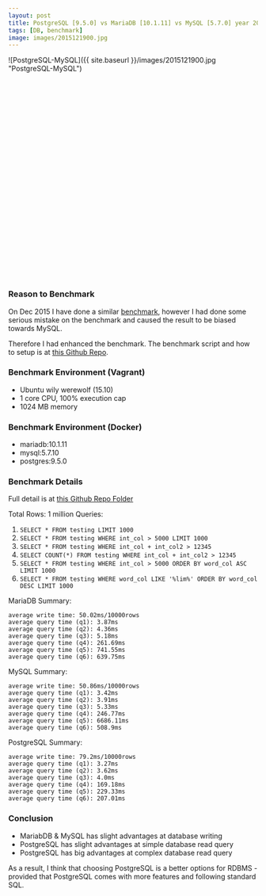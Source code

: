 ```yaml
---
layout: post
title: PostgreSQL [9.5.0] vs MariaDB [10.1.11] vs MySQL [5.7.0] year 2016
tags: [DB, benchmark]
image: images/2015121900.jpg
---
```


![PostgreSQL-MySQL]({{ site.baseurl }}/images/2015121900.jpg "PostgreSQL-MySQL")

<script src="http://ajax.googleapis.com/ajax/libs/jquery/1.8.2/jquery.min.js">
</script>
<script src="http://code.highcharts.com/highcharts.js">
</script>
<script src="http://code.highcharts.com/modules/exporting.js">
</script>

<div id="container" style="min-width: 600px; height: 400px; margin: 0 auto">
</div>

<script type="text/javascript">

$(function () {
    $('#container').highcharts({
        chart: {
            type: 'bar'
        },
        title: {
            text: 'PostgreSQL 9.5.0 vs MariaDB 10.1.11 vs MySQL 5.7.0'
        },
        subtitle: {
            text: 'Source: <a href="https://nghenglim.github.io">nghenglim.github.io</a>'
        },
        xAxis: {
            categories: ['Write (10000 rows)', 'Read (Select)', 'READ (WHERE)', 'READ (WHERE A+B>C)', 'READ (COUNT WHERE A+B>C)', 'READ (WHERE ORDER)', 'READ (%wildcard% + ORDER)'],
            title: {
                text: null
            }
        },
        yAxis: {
            min: 0,
            title: {
                text: 'Time Taken (millisecond)',
                align: 'high'
            },
            labels: {
                overflow: 'justify'
            }
        },
        tooltip: {
            valueSuffix: ' millisecond'
        },
        plotOptions: {
            bar: {
                dataLabels: {
                    enabled: true
                }
            }
        },
        legend: {
            layout: 'vertical',
            align: 'right',
            verticalAlign: 'top',
            x: 0,
            y: 90,
            floating: true,
            borderWidth: 1,
            backgroundColor: ((Highcharts.theme && Highcharts.theme.legendBackgroundColor) || '#FFFFFF'),
            shadow: true
        },
        credits: {
            enabled: false
        },
        series: [{
            name: 'MariaDB',
            data: [50.02, 3.87, 4.36, 5.18, 261.69, 741.55, 639.75]
        }, {
            name: 'MySQL',
            data: [50.86, 3.42, 3.91, 5.33, 246.77, 6686.11, 508.9]
        }, {
            name: 'PostgreSQL',
            data: [79.2, 3.27, 3.62, 4, 169.18, 229.33, 207.01]
        }]
    });
});

</script>

### Reason to Benchmark
On Dec 2015 I have done a similar [benchmark](http://nghenglim.github.io/PostgreSQL-vs-MariaDB(MySQL)-2015/), however I had done some serious mistake on the benchmark and caused the result to be biased towards MySQL.

Therefore I had enhanced the benchmark. The benchmark script and how to setup is at [this Github Repo](https://github.com/nghenglim/database_benchmark).

### Benchmark Environment (Vagrant)
- Ubuntu wily werewolf (15.10)
- 1 core CPU, 100% execution cap
- 1024 MB memory

### Benchmark Environment (Docker)
- mariadb:10.1.11
- mysql:5.7.10
- postgres:9.5.0

### Benchmark Details
Full detail is at [this Github Repo Folder](https://github.com/nghenglim/database_benchmark/tree/master/Mariadb10.1.11-MySQL5.7.10-Postgres9.5.0)

Total Rows: 1 million
Queries:

1. `SELECT * FROM testing LIMIT 1000`
2. `SELECT * FROM testing WHERE int_col > 5000 LIMIT 1000`
3. `SELECT * FROM testing WHERE int_col + int_col2 > 12345`
4. `SELECT COUNT(*) FROM testing WHERE int_col + int_col2 > 12345`
5. `SELECT * FROM testing WHERE int_col > 5000 ORDER BY word_col ASC LIMIT 1000`
6. `SELECT * FROM testing WHERE word_col LIKE '%lim%' ORDER BY word_col DESC LIMIT 1000`

MariaDB Summary:

```
average write time: 50.02ms/10000rows
average query time (q1): 3.87ms
average query time (q2): 4.36ms
average query time (q3): 5.18ms
average query time (q4): 261.69ms
average query time (q5): 741.55ms
average query time (q6): 639.75ms
```

MySQL Summary:

```
average write time: 50.86ms/10000rows
average query time (q1): 3.42ms
average query time (q2): 3.91ms
average query time (q3): 5.33ms
average query time (q4): 246.77ms
average query time (q5): 6686.11ms
average query time (q6): 508.9ms
```

PostgreSQL Summary:

```
average write time: 79.2ms/10000rows
average query time (q1): 3.27ms
average query time (q2): 3.62ms
average query time (q3): 4.0ms
average query time (q4): 169.18ms
average query time (q5): 229.33ms
average query time (q6): 207.01ms
```

### Conclusion
- MariabDB & MySQL has slight advantages at database writing
- PostgreSQL has slight advantages at simple database read query
- PostgreSQL has big advantages at complex database read query

As a result, I think that choosing PostgreSQL is a better options for RDBMS - provided that PostgreSQL comes with more features and following standard SQL.
